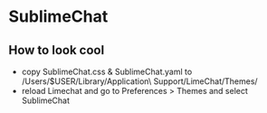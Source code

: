 # SublimeChat

## How to look cool
- copy SublimeChat.css & SublimeChat.yaml to /Users/$USER/Library/Application\ Support/LimeChat/Themes/
- reload Limechat and go to Preferences > Themes and select SublimeChat